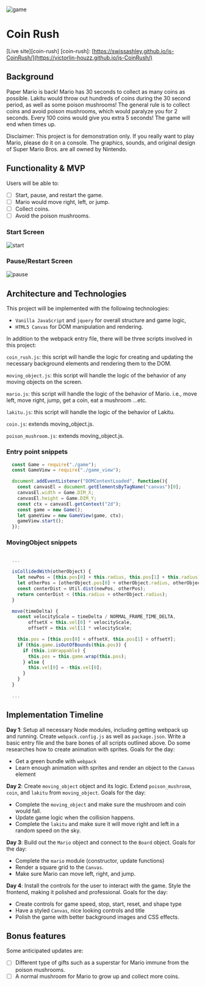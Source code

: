 ![game](wireframes/game.png)

# Coin Rush

[Live site][coin-rush]
[coin-rush]: [https://swissashley.github.io/js-CoinRush/](https://victorlin-houzz.github.io/js-CoinRush/)

## Background

Paper Mario is back! Mario has 30 seconds to collect as many coins as possible.
Lakitu would throw out hundreds of coins during the 30 second period, as well as some poison mushrooms!
The general rule is to collect coins and avoid poison mushrooms, which would paralyze you for 2 seconds.
Every 100 coins would give you extra 5 seconds!
The game will end when times up.

Disclaimer: This project is for demonstration only. If you really want to play Mario, please do it on a console. The graphics, sounds, and original design of Super Mario Bros. are all owned by Nintendo.

## Functionality & MVP  

Users will be able to:

- [ ] Start, pause, and restart the game.
- [ ] Mario would move right, left, or jump.
- [ ] Collect coins.
- [ ] Avoid the poison mushrooms.

### Start Screen

![start](wireframes/start.png)

### Pause/Restart Screen

![pause](wireframes/pause.png)

## Architecture and Technologies

This project will be implemented with the following technologies:

- `Vanilla JavaScript` and `jquery` for overall structure and game logic,
- `HTML5 Canvas` for DOM manipulation and rendering.

In addition to the webpack entry file, there will be three scripts involved in this project:

`coin_rush.js`: this script will handle the logic for creating and updating the necessary background elements and rendering them to the DOM.

`moving_object.js`: this script will handle the logic of the behavior of any moving objects on the screen.

`mario.js`: this script will handle the logic of the behavior of Mario. i.e., move left, move right, jump, get a coin, eat a mushroom ...etc.

`lakitu.js`: this script will handle the logic of the behavior of Lakitu.

`coin.js`: extends moving_object.js.

`poison_mushroom.js`: extends moving_object.js.

### Entry point snippets

```js
  const Game = require("./game");
  const GameView = require("./game_view");

  document.addEventListener("DOMContentLoaded", function(){
    const canvasEl = document.getElementsByTagName("canvas")[0];
    canvasEl.width = Game.DIM_X;
    canvasEl.height = Game.DIM_Y;
    const ctx = canvasEl.getContext("2d");
    const game = new Game();
    let gameView = new GameView(game, ctx);
    gameView.start();
  });
```
### MovingObject snippets

```js

  ...

  isCollidedWith(otherObject) {
    let newPos = [this.pos[0] + this.radius, this.pos[1] + this.radius];
    let otherPos = [otherObject.pos[0] + otherObject.radius, otherObject.pos[1] + otherObject.radius];
    const centerDist = Util.dist(newPos, otherPos);
    return centerDist < (this.radius + otherObject.radius);
  }

  move(timeDelta) {
    const velocityScale = timeDelta / NORMAL_FRAME_TIME_DELTA,
        offsetX = this.vel[0] * velocityScale,
        offsetY = this.vel[1] * velocityScale;

    this.pos = [this.pos[0] + offsetX, this.pos[1] + offsetY];
    if (this.game.isOutOfBounds(this.pos)) {
      if (this.isWrappable) {
        this.pos = this.game.wrap(this.pos);
      } else {
        this.vel[0] = -this.vel[0];
      }
    }
  }

  ...

```

## Implementation Timeline

**Day 1**: Setup all necessary Node modules, including getting webpack up and running.  Create `webpack.config.js` as well as `package.json`.  Write a basic entry file and the bare bones of all scripts outlined above. Do some researches how to create animation with sprites. Goals for the day:

- Get a green bundle with `webpack`
- Learn enough animation with sprites and render an object to the `Canvas` element

**Day 2**: Create `moving_object` object and its logic. Extend `poison_mushroom`, `coin`, and `lakitu` from `moving_object`. Goals for the day:

- Complete the `moving_object` and make sure the mushroom and coin would fall.
- Update game logic when the collision happens.
- Complete the `lakitu` and make sure it will move right and left in a random speed on the sky.

**Day 3**: Build out the `Mario` object and connect to the `Board` object. Goals for the day:

- Complete the `mario` module (constructor, update functions)
- Render a square grid to the `Canvas`.
- Make sure Mario can move left, right, and jump.

**Day 4**: Install the controls for the user to interact with the game.  Style the frontend, making it polished and professional.  Goals for the day:

- Create controls for game speed, stop, start, reset, and shape type
- Have a styled `Canvas`, nice looking controls and title
- Polish the game with better background images and CSS effects.


## Bonus features

 Some anticipated updates are:

- [ ] Different type of gifts such as a superstar for Mario immune from the poison mushrooms.
- [ ] A normal mushroom for Mario to grow up and collect more coins.
